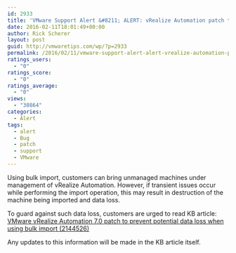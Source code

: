 ```yaml
---
id: 2933
title: 'VMware Support Alert &#8211; ALERT: vRealize Automation patch to prevent potential data loss when using bulk import'
date: 2016-02-11T18:01:49+00:00
author: Rick Scherer
layout: post
guid: http://vmwaretips.com/wp/?p=2933
permalink: /2016/02/11/vmware-support-alert-alert-vrealize-automation-patch-to-prevent-potential-data-loss-when-using-bulk-import/
ratings_users:
  - "0"
ratings_score:
  - "0"
ratings_average:
  - "0"
views:
  - "30864"
categories:
  - Alert
tags:
  - alert
  - Bug
  - patch
  - support
  - VMware
---
```

<a style="float: right;" href="/tp/.a/6a00d8341c328153ef01543330c84d970c-pi"><br /> </a> Using bulk import, customers can bring unmanaged machines under management of vRealize Automation. However, if transient issues occur while performing the import operation, this may result in destruction of the machine being imported and data loss.

To guard against such data loss, customers are urged to read KB article: <a href="http://vmw.re/1Pq0LM0" target="_blank">VMware vRealize Automation 7.0 patch to prevent potential data loss when using bulk import (2144526)</a>

Any updates to this information will be made in the KB article itself.